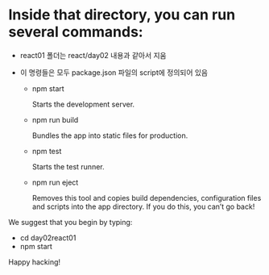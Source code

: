 # Inside that directory, you can run several commands:

- react01 폴더는 react/day02 내용과 같아서 지움

- 이 명령들은 모두 package.json 파일의 script에 정의되어 있음

  - npm start
    
    Starts the development server.

  - npm run build
    
    Bundles the app into static files for production.

  - npm test
    
    Starts the test runner.

  - npm run eject
    
    Removes this tool and copies build dependencies, configuration files
    and scripts into the app directory. If you do this, you can’t go back!

We suggest that you begin by typing:

  - cd day02react01
  - npm start

Happy hacking!